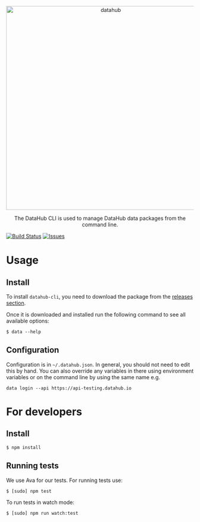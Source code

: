 <p align="center">
  <a href="https://staging.datapackaged.com/">
    <img alt="datahub" src="https://staging.datapackaged.com/static/img/data-hub-logo.png" width="546">
  </a>
</p>

<p align="center">
  The DataHub CLI is used to manage DataHub data packages from the command line.
</p>

[![Build Status](https://travis-ci.org/datopian/datahub-cli.svg?branch=master)](https://travis-ci.org/datopian/datahub-cli)
[![Issues](https://img.shields.io/badge/issue-tracker-orange.svg)](https://github.com/datopian/datahub-cli/issues)

# Usage

## Install

To install `datahub-cli`, you need to download the package from the [releases section](https://github.com/datopian/datahub-cli/releases).

Once it is downloaded and installed run the following command to see all available options:

```
$ data --help
```

## Configuration

Configuration is in `~/.datahub.json`. In general, you should not need to edit this by hand. You can also override any variables in there using environment variables or on the command line by using the same name e.g.

```
data login --api https://api-testing.datahub.io
```

# For developers

## Install

```
$ npm install
```

## Running tests

We use Ava for our tests. For running tests use:

```
$ [sudo] npm test
```

To run tests in watch mode:

```
$ [sudo] npm run watch:test
```
